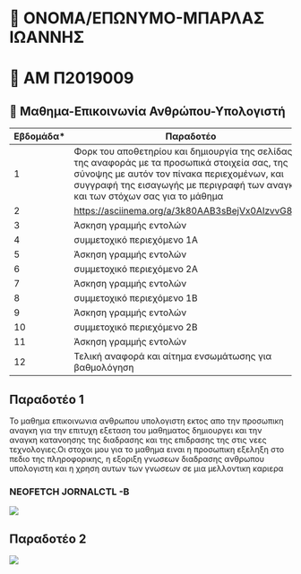 # :boy: ΟΝΟΜΑ/ΕΠΩΝΥΜΟ-ΜΠΑΡΛΑΣ ΙΩΑΝΝΗΣ 
# :page_with_curl: ΑΜ Π2019009
## :green_book: Μαθημα-Επικοινωνία Ανθρώπου-Υπολογιστή



| Εβδομάδα* | Παραδοτέο |
| --- | --- |
| 1 | Φορκ του αποθετηρίου και δημιουργία της σελίδας της αναφοράς με τα προσωπικά στοιχεία σας, της σύνοψης με αυτόν τον πίνακα περιεχομένων, και συγγραφή της εισαγωγής με περιγραφή των αναγκών και των στόχων σας για το μάθημα |
| 2 |   https://asciinema.org/a/3k80AAB3sBejVx0AIzvvG8sog |
| 3 | Άσκηση γραμμής εντολών |
| 4 | συμμετοχικό περιεχόμενο 1A |
| 5 | Άσκηση γραμμής εντολών |
| 6 | συμμετοχικό περιεχόμενο 2A |
| 7 | Άσκηση γραμμής εντολών |
| 8 | συμμετοχικό περιεχόμενο 1B |
| 9 | Άσκηση γραμμής εντολών |
| 10 | συμμετοχικό περιεχόμενο 2B |
| 11 | Άσκηση γραμμής εντολών |
| 12 | Τελική αναφορά και αίτημα ενσωμάτωσης για βαθμολόγηση |


## Παραδοτέο 1
Το μαθημα επικοινωνια ανθρωπου υπολογιστη εκτος απο την προσωπικη αναγκη για την επιτυχη εξεταση του μαθηματος δημιουργει και την αναγκη κατανοησης της διαδρασης 
και της επιδρασης της στις νεες τεχνολογιες.Οι στοχοι μου για το μαθημα ειναι η προσωπικη εξεληξη στο πεδιο της πληροφορικης, η εξοριξη γνωσεων διαδρασης ανθρωπου
υπολογιστη και η χρηση αυτων των γνωσεων σε μια μελλοντικη καριερα 

### NEOFETCH JORNALCTL -B 
<a href="https://asciinema.org/a/2FexrChp6p3y9hj5sLuMwG1SY" target="_blank"><img src="https://asciinema.org/a/2FexrChp6p3y9hj5sLuMwG1SY.svg" /></a>

## Παραδοτέο 2
<a href="https://asciinema.org/a/3k80AAB3sBejVx0AIzvvG8sog" target="_blank"><img src="https://asciinema.org/a/3k80AAB3sBejVx0AIzvvG8sog.svg" /></a>
